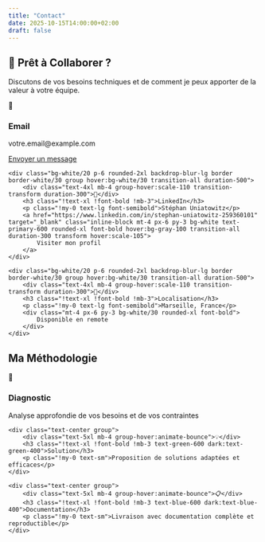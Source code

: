 ```yaml
---
title: "Contact"
date: 2025-10-15T14:00:00+02:00
draft: false
---
```


## 🚀 Prêt à Collaborer ?
Discutons de vos besoins techniques et de comment je peux apporter de la valeur à votre équipe.

<div class="grid grid-cols-1 md:grid-cols-2 gap-8 my-12">
    <div class="bg-white/20 p-6 rounded-2xl backdrop-blur-lg border border-white/30 group hover:bg-white/30 transition-all duration-500">
        <div class="text-4xl mb-4 group-hover:scale-110 transition-transform duration-300">📧</div>
        <h3 class="!text-xl !font-bold !mb-3">Email</h3>
        <p class="!my-0 text-lg font-semibold">votre.email@example.com</p>
        <a href="mailto:votre.email@example.com" class="inline-block mt-4 px-6 py-3 bg-white text-primary-600 rounded-xl font-bold hover:bg-gray-100 transition-all duration-300 transform hover:scale-105">
            Envoyer un message
        </a>
    </div>

    <div class="bg-white/20 p-6 rounded-2xl backdrop-blur-lg border border-white/30 group hover:bg-white/30 transition-all duration-500">
        <div class="text-4xl mb-4 group-hover:scale-110 transition-transform duration-300">🔗</div>
        <h3 class="!text-xl !font-bold !mb-3">LinkedIn</h3>
        <p class="!my-0 text-lg font-semibold">Stéphan Uniatowitz</p>
        <a href="https://www.linkedin.com/in/stephan-uniatowitz-259360101" target="_blank" class="inline-block mt-4 px-6 py-3 bg-white text-primary-600 rounded-xl font-bold hover:bg-gray-100 transition-all duration-300 transform hover:scale-105">
            Visiter mon profil
        </a>
    </div>

    <div class="bg-white/20 p-6 rounded-2xl backdrop-blur-lg border border-white/30 group hover:bg-white/30 transition-all duration-500">
        <div class="text-4xl mb-4 group-hover:scale-110 transition-transform duration-300">📍</div>
        <h3 class="!text-xl !font-bold !mb-3">Localisation</h3>
        <p class="!my-0 text-lg font-semibold">Marseille, France</p>
        <div class="mt-4 px-6 py-3 bg-white/30 rounded-xl font-bold">
            Disponible en remote
        </div>
    </div>
</div>

## Ma Méthodologie
<div class="grid grid-cols-1 md:grid-cols-3 gap-8 my-12">
    <div class="text-center group">
        <div class="text-5xl mb-4 group-hover:animate-bounce">🎯</div>
        <h3 class="!text-xl !font-bold !mb-3 text-red-600 dark:text-red-400">Diagnostic</h3>
        <p class="!my-0 text-sm">Analyse approfondie de vos besoins et de vos contraintes</p>
    </div>

    <div class="text-center group">
        <div class="text-5xl mb-4 group-hover:animate-bounce">💡</div>
        <h3 class="!text-xl !font-bold !mb-3 text-green-600 dark:text-green-400">Solution</h3>
        <p class="!my-0 text-sm">Proposition de solutions adaptées et efficaces</p>
    </div>

    <div class="text-center group">
        <div class="text-5xl mb-4 group-hover:animate-bounce">📋</div>
        <h3 class="!text-xl !font-bold !mb-3 text-blue-600 dark:text-blue-400">Documentation</h3>
        <p class="!my-0 text-sm">Livraison avec documentation complète et reproductible</p>
    </div>
</div>
